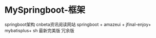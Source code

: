 # MySpringboot-框架

springboot架构 cnbeta资讯阅读网站
springboot + amazeui + jfinal-enjoy+ mybatisplus+ sh
最新完美版 冗余版